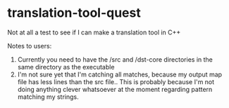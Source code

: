 # translation-tool-quest
Not at all a test to see if I can make a translation tool in C++

Notes to users:
1. Currently you need to have the /src and /dst-core directories in the same directory as the executable
2. I'm not sure yet that I'm catching all matches, because my output map file has less lines than the src file..
This is probably because I'm not doing anything clever whatsoever at the moment regarding pattern matching my strings.